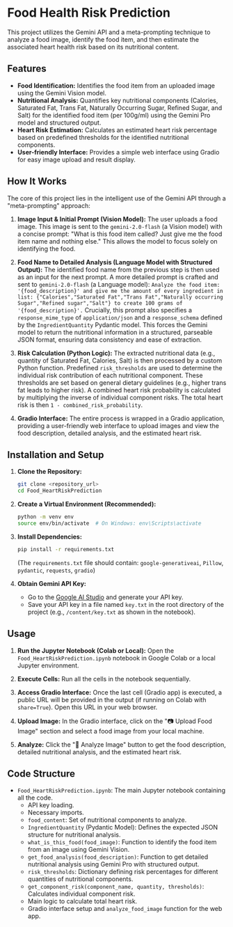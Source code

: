 # Food Health Risk Prediction

This project utilizes the Gemini API and a meta-prompting technique to analyze a food image, identify the food item, and then estimate the associated heart health risk based on its nutritional content.

## Features

* **Food Identification:** Identifies the food item from an uploaded image using the Gemini Vision model.
* **Nutritional Analysis:** Quantifies key nutritional components (Calories, Saturated Fat, Trans Fat, Naturally Occurring Sugar, Refined Sugar, and Salt) for the identified food item (per 100g/ml) using the Gemini Pro model and structured output.
* **Heart Risk Estimation:** Calculates an estimated heart risk percentage based on predefined thresholds for the identified nutritional components.
* **User-friendly Interface:** Provides a simple web interface using Gradio for easy image upload and result display.

## How It Works

The core of this project lies in the intelligent use of the Gemini API through a "meta-prompting" approach:

1.  **Image Input & Initial Prompt (Vision Model):** The user uploads a food image. This image is sent to the `gemini-2.0-flash` (a Vision model) with a concise prompt: "What is this food item called? Just give me the food item name and nothing else." This allows the model to focus solely on identifying the food.

2.  **Food Name to Detailed Analysis (Language Model with Structured Output):** The identified food name from the previous step is then used as an input for the next prompt. A more detailed prompt is crafted and sent to `gemini-2.0-flash` (a Language model): `Analyze the food item: '{food_description}' and give me the amount of every ingredient in list: {"Calories","Saturated Fat","Trans Fat","Naturally occurring Sugar","Refined sugar","Salt"} to create 100 grams of '{food_description}'.` Crucially, this prompt also specifies a `response_mime_type` of `application/json` and a `response_schema` defined by the `IngredientQuantity` Pydantic model. This forces the Gemini model to return the nutritional information in a structured, parseable JSON format, ensuring data consistency and ease of extraction.

3.  **Risk Calculation (Python Logic):** The extracted nutritional data (e.g., quantity of Saturated Fat, Calories, Salt) is then processed by a custom Python function. Predefined `risk_thresholds` are used to determine the individual risk contribution of each nutritional component. These thresholds are set based on general dietary guidelines (e.g., higher trans fat leads to higher risk). A combined heart risk probability is calculated by multiplying the inverse of individual component risks. The total heart risk is then `1 - combined_risk_probability`.

4.  **Gradio Interface:** The entire process is wrapped in a Gradio application, providing a user-friendly web interface to upload images and view the food description, detailed analysis, and the estimated heart risk.

## Installation and Setup

1.  **Clone the Repository:**

    ```bash
    git clone <repository_url>
    cd Food_HeartRiskPrediction
    ```

2.  **Create a Virtual Environment (Recommended):**

    ```bash
    python -m venv env
    source env/bin/activate  # On Windows: env\Scripts\activate
    ```

3.  **Install Dependencies:**

    ```bash
    pip install -r requirements.txt
    ```

    (The `requirements.txt` file should contain: `google-generativeai`, `Pillow`, `pydantic`, `requests`, `gradio`)

4.  **Obtain Gemini API Key:**
    * Go to the [Google AI Studio](https://aistudio.google.com/app/apikey) and generate your API key.
    * Save your API key in a file named `key.txt` in the root directory of the project (e.g., `/content/key.txt` as shown in the notebook).

## Usage

1.  **Run the Jupyter Notebook (Colab or Local):**
    Open the `Food_HeartRiskPrediction.ipynb` notebook in Google Colab or a local Jupyter environment.

2.  **Execute Cells:**
    Run all the cells in the notebook sequentially.

3.  **Access Gradio Interface:**
    Once the last cell (Gradio app) is executed, a public URL will be provided in the output (if running on Colab with `share=True`). Open this URL in your web browser.

4.  **Upload Image:**
    In the Gradio interface, click on the "📷 Upload Food Image" section and select a food image from your local machine.

5.  **Analyze:**
    Click the "🚀 Analyze Image" button to get the food description, detailed nutritional analysis, and the estimated heart risk.

## Code Structure

* `Food_HeartRiskPrediction.ipynb`: The main Jupyter notebook containing all the code.
    * API key loading.
    * Necessary imports.
    * `food_content`: Set of nutritional components to analyze.
    * `IngredientQuantity` (Pydantic Model): Defines the expected JSON structure for nutritional analysis.
    * `what_is_this_food(food_image)`: Function to identify the food item from an image using Gemini Vision.
    * `get_food_analysis(food_description)`: Function to get detailed nutritional analysis using Gemini Pro with structured output.
    * `risk_thresholds`: Dictionary defining risk percentages for different quantities of nutritional components.
    * `get_component_risk(component_name, quantity, thresholds)`: Calculates individual component risk.
    * Main logic to calculate total heart risk.
    * Gradio interface setup and `analyze_food_image` function for the web app.
